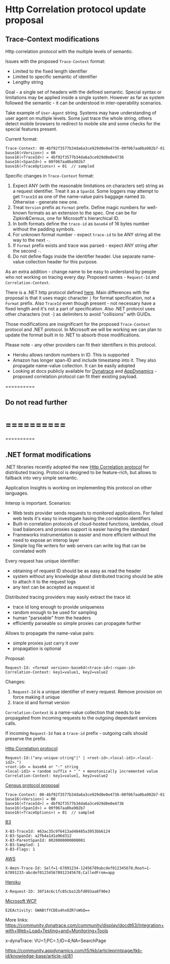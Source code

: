 # Http Correlation protocol update proposal

## Trace-Context modifications

Http correlation protocol with the multiple levels of semantic. 

Issues with the proposed `Trace-Context` format:
- Limited to the fixed length identifier 
- Limited to specific semantic of identifier
- Lengthy string

Goal - a single set of headers with the defined semantic. Special syntax or limitations may be applied inside a single system. However as far as system followed the semantic - it can be understood in inter-operability scenarios.

Take example of `User-Agent` string. Systems may have understanding of user agent on multiple levels. Some just trace the whole string, others detect mobile browsers to redirect to mobile site and some checks for the special features present.

Current format:

```
Trace-Context: 00-4bf92f3577b34da6a3ce929d0e0e4736-00f067aa0ba902b7-01 
base16(<Version>) = 00 
base16(<TraceId>) = 4bf92f3577b34da6a3ce929d0e0e4736 
base16(<SpanId>) = 00f067aa0ba902b7 
base16(<TraceOptions>) = 01  // sampled 
```

Specific changes in `Trace-Context` format:
1. Expect ANY (with the reasonable limitations on characters set) string as a request identifier. Treat it as a `SpanId`. Some loggers may attempt to get `TraceId` as one of the name-value pairs baggage named `ID`. Otherwise - generate new one.
2. Treat `Version` prefix as `Format` prefix. Define magic numbers for well-known formats as an extension to the spec. One can be for Zipkin&Census, one for Microsoft's hierarchical ID.
3. In both formats define the `trace-id` as `base64` of 16 bytes number without the padding symbols. 
4. For unknown format number - expect `trace-id` to be ANY string all the way to the next `-`.
5. If `Format` prefix exists and trace was parsed - expect ANY string after the second `-`. 
6. Do not define flags inside the identifier header. Use separate name-value collection header for this purpose.

As an extra addition - change name to be easy to understand by people who not working on tracing every day. Proposed names - `Request-Id` and `Correlation-Context`.

There is a .NET http protocol defined [here](https://github.com/dotnet/corefx/blob/master/src/System.Diagnostics.DiagnosticSource/src/HttpCorrelationProtocol.md). Main differences with the proposal is that it uses magic character `|` for format specification, not a `Format` prefix. Also `TraceId` even though present - not necessary have a fixed length and it's not a part of specification. Also .NET protocol uses other characters (not `-`) as delimiters to avoid "collisions" with GUIDs. 

Those modifications are insignificant for the proposed `Trace-Context` protocol and .NET protocol. In Microsoft we will be working we can plan to update the format built in to .NET to absorb those modifications.

Please note - any other providers can fit their identifiers in this protocol. 
- Heroku allows random numbers in ID. This is supported
- Amazon has longer span-ID and include timestamp into it. They also propagate name-value collection. It can be easily adopted
- Looking at docs publicly available for [Dynatrace](https://community.dynatrace.com/community/display/docdt63/Integration+with+Web+Load+Testing+and+Monitoring+Tools) and [AppDynamics](https://community.appdynamics.com/t5/tkb/articleprintpage/tkb-id/knowledge-base/article-id/81) - proposed correlation protocol can fit their existing payload.



==========

## Do not read further

==========
==========
==========




## .NET format modifications

.NET libraries recently adopted the new [Http Correlation protocol](https://github.com/dotnet/corefx/blob/master/src/System.Diagnostics.DiagnosticSource/src/HttpCorrelationProtocol.md) for distributed tracing. Protocol is designed to be feature-rich, but allows to fallback into very simple semantic.

Application Insights is working on implementing this protocol on other languages.


Interop is important. Scenarios:

- Web tests provider sends requests to monitored applications. For failed web tests it's easy to investigate having the correlation identifiers
- Built-in correlation protocols of cloud-hosted functions, lambdas, cloud load balancers and proxies support is easier having the standard
- Frameworks instrumentation is easier and more efficient without the need to expose an interop layer
- Simple log file writers for web servers can write log that can be correlated woth 


Every request has unique identifier:
- obtaining of request ID should be as easy as read the header 
- system without any knowledge about distributed tracing should be able to attach it to the request logs
- any text can be accepted as request id

Distributed tracing providers may easily extract the trace id:
- trace id long enough to provide uniqueness
- random enough to be used for sampling
- human "parseable" from the headers
- efficiently parseable so simple proxies can propagate further

Allows to propagate the name-value pairs:
- simple proxies just carry it over
- propagation is optional


Proposal:

```
Request-Id: <format version>-base64(<trace-id>)-<span-id>
Correlation-Context: key1=value1, key2=value2
```

Changes:
1. `Request-Id` is a unique identifier of every request. Remove provision on force making it unique
2. trace id and format version

`Correlation-Context` is a name-value collection that needs to be propagated from incoming requests to the outgoing dependant services calls.

If incoming `Request-Id` has a `trace-id` prefix - outgoing calls should preserve the prefix.



[Http Correlation protocol](https://github.com/dotnet/corefx/blob/master/src/System.Diagnostics.DiagnosticSource/src/HttpCorrelationProtocol.md)

```
Request-Id:("any-unique-string"|" | <root-id>.<local-id1>.<local-id2>.")
<root-id> = base64 or "-" string
<local-id1> = random suffix + "_" + monotonically incremented value
Correlation-Context: key1=value1, key2=value2
```

[Census protocol proposal](https://github.com/TraceContext/tracecontext-spec/pull/1/)

``` 
Trace-Context: 00-4bf92f3577b34da6a3ce929d0e0e4736-00f067aa0ba902b7-01 
base16(<Version>) = 00 
base16(<TraceId>) = 4bf92f3577b34da6a3ce929d0e0e4736 
base16(<SpanId>) = 00f067aa0ba902b7 
base16(<TraceOptions>) = 01  // sampled 
``` 

[B3](https://github.com/openzipkin/b3-propagation)

```
X-B3-TraceId: 463ac35c9f6413ad48485a3953bb6124
X-B3-SpanId: a2fb4a1d1a96d312
X-B3-ParentSpanId: 0020000000000001
X-B3-Sampled: 1
X-B3-Flags: 1
```

[AWS](http://docs.aws.amazon.com/elasticloadbalancing/latest/application/load-balancer-request-tracing.html)

```
X-Amzn-Trace-Id: Self=1-67891234-12456789abcdef012345678;Root=1-67891233-abcdef012345678912345678;CalledFrom=app
```

[Heroku](https://devcenter.heroku.com/articles/http-request-id)

```
X-Request-ID: 30f14c6c1fc85cba12bfd093aa8f90e3
```


[Microsoft WCF](http://download.microsoft.com/download/9/5/E/95EF66AF-9026-4BB0-A41D-A4F81802D92C/[MS-THCH].pdf) 

```
E2EActivity: GWABtfYCDEu4hxOZR7sWGQ== 
```

More links:
https://community.dynatrace.com/community/display/docdt63/Integration+with+Web+Load+Testing+and+Monitoring+Tools

x-dynaTrace: VU=1;PC=.1;ID=4;NA=SearchPage

https://community.appdynamics.com/t5/tkb/articleprintpage/tkb-id/knowledge-base/article-id/81